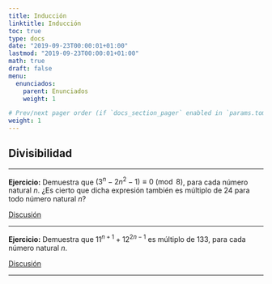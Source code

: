 ```yaml
---
title: Inducción
linktitle: Inducción
toc: true
type: docs
date: "2019-09-23T00:00:01+01:00"
lastmod: "2019-09-23T00:00:01+01:00"
math: true
draft: false
menu:
  enunciados:
    parent: Enunciados
    weight: 1

# Prev/next pager order (if `docs_section_pager` enabled in `params.toml`)
weight: 1
---
```


## Divisibilidad

---

**Ejercicio:** Demuestra que $(3^n - 2n^2 - 1)\equiv 0\pmod{8}$, para cada número natural $n$. ¿Es cierto que dicha expresión también es múltiplo de $24$ para todo número natural $n$?

[Discusión](/2019/09/23/comenzamos-nuevo-proyecto-de-problemas-de-oposicion/)

---

**Ejercicio:** Demuestra que $11^{n+1} + 12^{2n-1}$ es múltiplo de $133$, para cada número natural $n$.

[Discusión](/2019/09/23/comenzamos-nuevo-proyecto-de-problemas-de-oposicion/)

---
